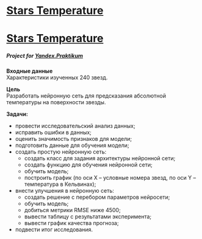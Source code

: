 # [Stars Temperature](https://nbviewer.jupyter.org/github/Nanobelka/stars_temperature/blob/main/stars_temperature.ipynb)
# [Stars Temperature](https://nbviewer.jupyter.org/github/Nanobelka/used_cars/blob/main/used_cars.ipynb)
##### Project for [Yandex.Praktikum](https://github.com/Nanobelka/Yandex_Praktikum)

**Входные данные**  
Характеристики изученных 240 звезд.

**Цель**  
Разработать нейронную сеть для предсказания абсолютной температуры на поверхности звезды.

**Задачи:**  
- провести исследовательский анализ данных;
- исправить ошибки в данных;
- оценить значимость признаков для модели;
- подготовить данные для обучения модели;
- создать простую нейронную сеть:
    - cоздать класс для задания архитектуры нейронной сети;
    - cоздать функцию для обучения нейронной сети;
    - обучить модель;
    - построить график (по оси X – условные номера звезд, по оси Y – температура в Кельвинах);
- внести улучшения в нейронную сеть:
    - создать решение с перебором параметров нейросети;
    - обучить модель;
    - добиться метрики RMSE ниже 4500;
    - вывести таблицу с результатами эксперимента;
    - вывести график качества прогноза;
- подвести итог исследования.
